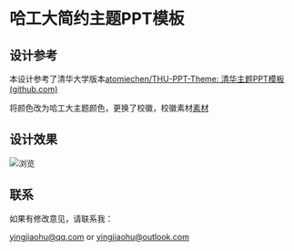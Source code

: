 # 哈工大简约主题PPT模板

##  设计参考

本设计参考了清华大学版本[atomiechen/THU-PPT-Theme: 清华主题PPT模板 (github.com)](https://github.com/atomiechen/THU-PPT-Theme)

将颜色改为哈工大主题颜色，更换了校徽，校徽素材[素材](./素材)

## 设计效果

![浏览](https://cdn.jsdelivr.net/gh/huyingjiao/hyj-markdown-picture/202412121718742.png)

## 联系

如果有修改意见，请联系我：

yingjiaohu@qq.com or yingjiaohu@outlook.com
